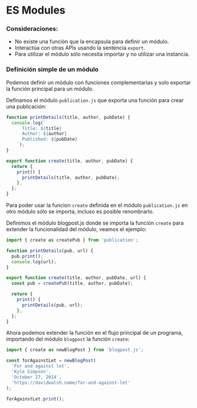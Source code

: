 # ES Modules

### Consideraciones:

- No existe una función que la encapsula para definir un módulo.
- Interactúa con otras APIs usando la sentencia `export`.
- Para utilizar el módulo sólo necesita importar y no utilizar una instancia.

### Definición simple de un módulo

Podemos definir un módulo con funciones complementarias y solo exportar la función principal para un módulo.

Definamos el módulo `publication.js` que exporta una función para crear una publicación:

```javascript
function printDetails(title, author, pubDate) {
  console.log(`
      Title: ${title}
      Author: ${author}
      Published: ${pubDate}
    `);
}

export function create(title, author, pubDate) {
  return {
    print() {
      printDetails(title, author, pubDate);
    },
  };
}
```

Para poder usar la funcion `create` definida en el módulo `publication.js` en otro módulo sólo se importa, incluso es posible renombrarlo.

Definimos el módulo blogpost.js donde se importa la función `create` para extender la funcionalidad del módulo, veamos el ejemplo:

```javascript
import { create as createPub } from 'publication';

function printDetails(pub, url) {
  pub.print();
  console.log(url);
}

export function create(title, author, pubDate, url) {
  const pub = createPub(title, author, pubDate);

  return {
    print() {
      printDetails(pub, url);
    },
  };
}
```

Ahora podemos extender la función en el flujo principal de un programa, importando del módulo `blogpost` la función `create`:

```javascript
import { create as newBlogPost } from 'blogpost.js';

const forAgainstLet = newBlogPost(
  'For and against let',
  'Kyle Simpson',
  'October 27, 2014',
  'https://davidwalsh.name/for-and-against-let'
);

forAgainstLet.print();
```
